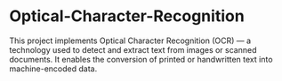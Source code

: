 # Optical-Character-Recognition
This project implements Optical Character Recognition (OCR) — a technology used to detect and extract text from images or scanned documents. It enables the conversion of printed or handwritten text into machine-encoded data.
